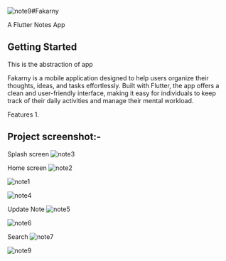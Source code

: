 ![note9](https://github.com/user-attachments/assets/3534cf90-0107-49a6-9377-582f9950631f)#Fakarny

A Flutter Notes App

## Getting Started
This is the abstraction of app

Fakarny is a mobile application designed to help users organize their thoughts, ideas, and tasks effortlessly. Built with Flutter, the app offers a clean and user-friendly interface, making it easy for individuals to keep track of their daily activities and manage their mental workload.

Features
1. 

## Project screenshot:-
Splash screen
![note3](https://github.com/user-attachments/assets/917af0a7-ab60-4a7b-b008-e3a46b651abc)

Home screen
![note2](https://github.com/user-attachments/assets/0505871c-25f0-4793-b78e-9f9aa88b7774)

![note1](https://github.com/user-attachments/assets/31c15984-16c9-4443-87e8-9776c8093108) 

![note4](https://github.com/user-attachments/assets/9ed002cc-a657-4bba-adef-b2eda68b2c19)

Update Note
![note5](https://github.com/user-attachments/assets/63d7fb35-2802-43d5-a5fb-0ad5bbce52e9)

![note6](https://github.com/user-attachments/assets/376ea326-d635-4db1-8c85-65f3ce50e32a)

Search
![note7](https://github.com/user-attachments/assets/149e51fd-9c39-4dfa-a783-bfc16989c5ce)

![note9](https://github.com/user-attachments/assets/360d0f43-410a-4af6-8216-d5fa943a03eb)












